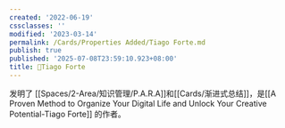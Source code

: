 ```yaml
---
created: '2022-06-19'
cssclasses: ''
modified: '2023-03-14'
permalink: /Cards/Properties Added/Tiago Forte.md
publish: true
published: '2025-07-08T23:59:10.923+08:00'
title: 🧑Tiago Forte
---
```

发明了 [[Spaces/2-Area/知识管理/P.A.R.A]]和[[Cards/渐进式总结]]，是[[A Proven Method to Organize Your Digital Life and Unlock Your Creative Potential-Tiago Forte]] 的作者。